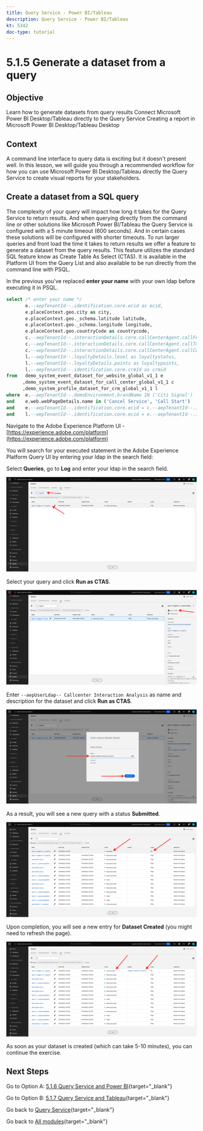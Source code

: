 ```yaml
---
title: Query Service - Power BI/Tableau
description: Query Service - Power BI/Tableau
kt: 5342
doc-type: tutorial
---
```

# 5.1.5 Generate a dataset from a query

## Objective

Learn how to generate datasets from query results
Connect Microsoft Power BI Desktop/Tableau directly to the Query Service
Creating a report in Microsoft Power BI Desktop/Tableau Desktop

## Context

A command line interface to query data is exciting but it doesn't present well. In this lesson, we will guide you through a recommended workflow for how you can use Microsoft Power BI Desktop/Tableau directly the Query Service to create visual reports for your stakeholders.

## Create a dataset from a SQL query

The complexity of your query will impact how long it takes for the Query Service to return results. And when querying directly from the command line or other solutions like Microsoft Power BI/Tableau the Query Service is configured with a 5 minute timeout (600 seconds). And in certain cases these solutions will be configured with shorter timeouts. To run larger queries and front load the time it takes to return results we offer a feature to generate a dataset from the query results. This feature utilizes the standard SQL feature know as Create Table As Select (CTAS). It is available in the Platform UI from the Query List and also available to be run directly from the command line with PSQL.

In the previous you've replaced **enter your name** with your own ldap before executing it in PSQL.

```sql
select /* enter your name */
       e.--aepTenantId--.identification.core.ecid as ecid,
       e.placeContext.geo.city as city,
       e.placeContext.geo._schema.latitude latitude,
       e.placeContext.geo._schema.longitude longitude,
       e.placeContext.geo.countryCode as countrycode,
       c.--aepTenantId--.interactionDetails.core.callCenterAgent.callFeeling as callFeeling,
       c.--aepTenantId--.interactionDetails.core.callCenterAgent.callTopic as callTopic,
       c.--aepTenantId--.interactionDetails.core.callCenterAgent.callContractCancelled as contractCancelled,
       l.--aepTenantId--.loyaltyDetails.level as loyaltystatus,
       l.--aepTenantId--.loyaltyDetails.points as loyaltypoints,
       l.--aepTenantId--.identification.core.crmId as crmid
from   demo_system_event_dataset_for_website_global_v1_1 e
      ,demo_system_event_dataset_for_call_center_global_v1_1 c
      ,demo_system_profile_dataset_for_crm_global_v1_1 l
where  e.--aepTenantId--.demoEnvironment.brandName IN ('Citi Signal')
and    e.web.webPageDetails.name in ('Cancel Service', 'Call Start')
and    e.--aepTenantId--.identification.core.ecid = c.--aepTenantId--.identification.core.ecid
and    l.--aepTenantId--.identification.core.ecid = e.--aepTenantId--.identification.core.ecid;
```

Navigate to the Adobe Experience Platform UI - [https://experience.adobe.com/platform](https://experience.adobe.com/platform)

You will search for your executed statement in the Adobe Experience Platform Query UI by entering your ldap in the search field:

Select **Queries**, go to **Log** and enter your ldap in the search field.

![search-query-for-ctas.png](./images/searchqueryforctas.png)

Select your query and click **Run as CTAS**.

![search-query-for-ctas.png](./images/searchqueryforctasa.png)

Enter `--aepUserLdap-- Callcenter Interaction Analysis` as name and description for the dataset and click **Run as CTAS**.

![create-ctas-dataset.png](./images/createctasdataset.png)

As a result, you will see a new query with a status **Submitted**.

![ctas-query-submitted.png](./images/ctasquerysubmitted.png)

Upon completion, you will see a new entry for **Dataset Created** (you might need to refresh the page).

![ctas-dataset-created.png](./images/ctasdatasetcreated.png)

As soon as your dataset is created (which can take 5-10 minutes), you can continue the exercise.

## Next Steps

Go to Option A: [5.1.6 Query Service and Power BI](./ex6.md){target="_blank"}

Go to Option B: [5.1.7 Query Service and Tableau](./ex7.md){target="_blank"}

Go back to [Query Service](./query-service.md){target="_blank"}

Go back to [All modules](./../../../../overview.md){target="_blank"}